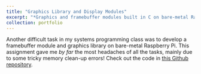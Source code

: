 ```yaml
---
title: "Graphics Library and Display Modules"
excerpt: "*Graphics and framebuffer modules built in C on bare-metal Raspberry Pi.*<br/><img src='/images/fb.png' width='500'>"
collection: portfolio
---
```


Another difficult task in my systems programming class was to develop a framebuffer module and graphics library on bare-metal Raspberry Pi. This assignment gave me *by far* the most headaches of all the tasks, mainly due to some tricky memory clean-up errors! Check out the code in [this Github repository](https://gitfront.io/r/nxomimo/mMQR5JtQEgLy/graphics/).